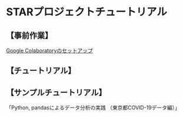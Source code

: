 # STARプロジェクトチュートリアル

## 【事前作業】

[Google Colaboratoryのセットアップ](https://docs.google.com/document/d/1h8TP7jKYKsaW2OQIae8uzzL6I0oyRbbxQUZZO-hEkgw)<br>

## 【チュートリアル】


## 【サンプルチュートリアル】

「Python, pandasによるデータ分析の実践 （東京都COVID-19データ編）」
